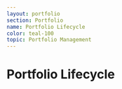 ```yaml
---
layout: portfolio
section: Portfolio
name: Portfolio Lifecycle
color: teal-100
topic: Portfolio Management
---
```


# Portfolio Lifecycle
